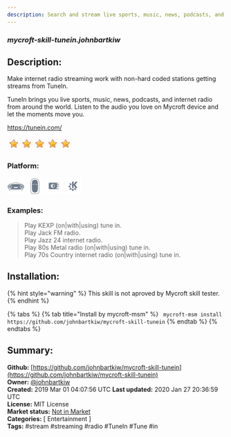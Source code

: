 ```yaml
---
description: Search and stream live sports, music, news, podcasts, and internet radio from around the world using
---
```


### _mycroft-skill-tunein.johnbartkiw_  
## Description:  
Make internet radio streaming work with non-hard coded stations getting streams from TuneIn.

TuneIn brings you live sports, music, news, podcasts, and internet radio from around the world.
Listen to the audio you love on Mycroft device and let the moments move you.

https://tunein.com/  
  
![](../.gitbook/assets/star.png)![](../.gitbook/assets/star.png)![](../.gitbook/assets/star.png)![](../.gitbook/assets/star.png)![](../.gitbook/assets/star.png)  
  
### Platform:  
 ![Mark I](../.gitbook/assets/mark-1-icon.png)  ![Mark II](../.gitbook/assets/mark-2-icon.png)  ![Picroft](../.gitbook/assets/picroft-icon.png)  ![plasmoid](../.gitbook/assets/kde.png)   
### Examples:  
> Play KEXP (on|with|using) tune in.  
> Play Jack FM radio.  
> Play Jazz 24 internet radio.  
> Play 80s Metal radio (on|with|using) tune in.  
> Play 70s Country internet radio (on|with|using) tune in.  
  
## Installation:  
{% hint style="warning" %}
This skill is not aproved by Mycroft skill tester.
{% endhint %}
    
{% tabs %}
{% tab title="Install by mycroft-msm" %}
``` mycroft-msm install https://github.com/johnbartkiw/mycroft-skill-tunein```
{% endtab %}
  {% endtabs %}
    
## Summary:  
**Github:** [https://github.com/johnbartkiw/mycroft-skill-tunein](https://github.com/johnbartkiw/mycroft-skill-tunein)  
**Owner:** [@johnbartkiw](https://github.com/johnbartkiw)  
**Created:** 2019 Mar 01 04:07:56 UTC  **Last updated:** 2020 Jan 27 20:36:59 UTC  
**License:** MIT License  
**Market status:** [Not in Market](https://market.mycroft.ai/skill/)  
**Categories:** [ Entertainment ]   
**Tags:** \#stream \#streaming \#radio \#TuneIn \#Tune \#in   
